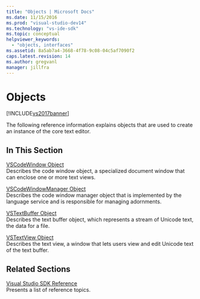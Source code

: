 ```yaml
---
title: "Objects | Microsoft Docs"
ms.date: 11/15/2016
ms.prod: "visual-studio-dev14"
ms.technology: "vs-ide-sdk"
ms.topic: conceptual
helpviewer_keywords: 
  - "objects, interfaces"
ms.assetid: 8a5ab7a4-3668-4f78-9c08-04c5af7090f2
caps.latest.revision: 14
ms.author: gregvanl
manager: jillfra
---
```

# Objects
[!INCLUDE[vs2017banner](../includes/vs2017banner.md)]

The following reference information explains objects that are used to create an instance of the core text editor.  
  
## In This Section  
 [VSCodeWindow Object](../extensibility/vscodewindow-object.md)  
 Describes the code window object, a specialized document window that can enclose one or more text views.  
  
 [VSCodeWindowManager Object](../extensibility/vscodewindowmanager-object.md)  
 Describes the code window manager object that is implemented by the language service and is responsible for managing adornments.  
  
 [VSTextBuffer Object](../extensibility/vstextbuffer-object.md)  
 Describes the text buffer object, which represents a stream of Unicode text, the data for a file.  
  
 [VSTextView Object](../extensibility/vstextview-object.md)  
 Describes the text view, a window that lets users view and edit Unicode text of the text buffer.  
  
## Related Sections  
 [Visual Studio SDK Reference](../extensibility/visual-studio-sdk-reference.md)  
 Presents a list of reference topics.
